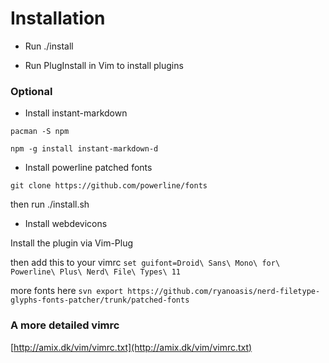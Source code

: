 # Installation

- Run ./install

- Run PlugInstall in Vim to install plugins

### Optional

- Install instant-markdown

`pacman -S npm`

`npm -g install instant-markdown-d`

- Install powerline patched fonts

`git clone https://github.com/powerline/fonts`

then run ./install.sh

- Install webdevicons

Install the plugin via Vim-Plug

then add this to your vimrc `set guifont=Droid\ Sans\ Mono\ for\ Powerline\ Plus\ Nerd\ File\ Types\ 11`

more fonts here `svn export https://github.com/ryanoasis/nerd-filetype-glyphs-fonts-patcher/trunk/patched-fonts`

### A more detailed vimrc

[http://amix.dk/vim/vimrc.txt](http://amix.dk/vim/vimrc.txt)
